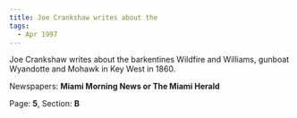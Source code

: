 ```yaml
---  
title: Joe Crankshaw writes about the  
tags:  
  - Apr 1997  
---  
```

  
Joe Crankshaw writes about the barkentines Wildfire and Williams, gunboat Wyandotte and Mohawk in Key West in 1860.  
  
Newspapers: **Miami Morning News or The Miami Herald**  
  
Page: **5**, Section: **B** 
